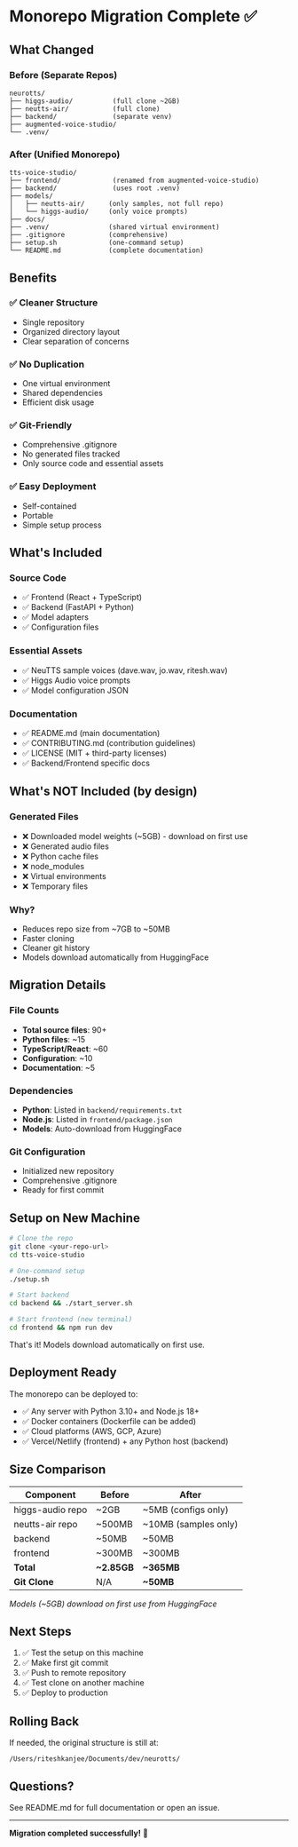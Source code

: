 # Monorepo Migration Complete ✅

## What Changed

### Before (Separate Repos)
```
neurotts/
├── higgs-audio/          (full clone ~2GB)
├── neutts-air/           (full clone)
├── backend/              (separate venv)
├── augmented-voice-studio/
└── .venv/
```

### After (Unified Monorepo)
```
tts-voice-studio/
├── frontend/             (renamed from augmented-voice-studio)
├── backend/              (uses root .venv)
├── models/
│   ├── neutts-air/      (only samples, not full repo)
│   └── higgs-audio/     (only voice prompts)
├── docs/
├── .venv/               (shared virtual environment)
├── .gitignore           (comprehensive)
├── setup.sh             (one-command setup)
└── README.md            (complete documentation)
```

## Benefits

### ✅ Cleaner Structure
- Single repository
- Organized directory layout
- Clear separation of concerns

### ✅ No Duplication
- One virtual environment
- Shared dependencies
- Efficient disk usage

### ✅ Git-Friendly
- Comprehensive .gitignore
- No generated files tracked
- Only source code and essential assets

### ✅ Easy Deployment
- Self-contained
- Portable
- Simple setup process

## What's Included

### Source Code
- ✅ Frontend (React + TypeScript)
- ✅ Backend (FastAPI + Python)
- ✅ Model adapters
- ✅ Configuration files

### Essential Assets
- ✅ NeuTTS sample voices (dave.wav, jo.wav, ritesh.wav)
- ✅ Higgs Audio voice prompts
- ✅ Model configuration JSON

### Documentation
- ✅ README.md (main documentation)
- ✅ CONTRIBUTING.md (contribution guidelines)
- ✅ LICENSE (MIT + third-party licenses)
- ✅ Backend/Frontend specific docs

## What's NOT Included (by design)

### Generated Files
- ❌ Downloaded model weights (~5GB) - download on first use
- ❌ Generated audio files
- ❌ Python cache files
- ❌ node_modules
- ❌ Virtual environments
- ❌ Temporary files

### Why?
- Reduces repo size from ~7GB to ~50MB
- Faster cloning
- Cleaner git history
- Models download automatically from HuggingFace

## Migration Details

### File Counts
- **Total source files**: 90+
- **Python files**: ~15
- **TypeScript/React**: ~60
- **Configuration**: ~10
- **Documentation**: ~5

### Dependencies
- **Python**: Listed in `backend/requirements.txt`
- **Node.js**: Listed in `frontend/package.json`
- **Models**: Auto-download from HuggingFace

### Git Configuration
- Initialized new repository
- Comprehensive .gitignore
- Ready for first commit

## Setup on New Machine

```bash
# Clone the repo
git clone <your-repo-url>
cd tts-voice-studio

# One-command setup
./setup.sh

# Start backend
cd backend && ./start_server.sh

# Start frontend (new terminal)
cd frontend && npm run dev
```

That's it! Models download automatically on first use.

## Deployment Ready

The monorepo can be deployed to:
- ✅ Any server with Python 3.10+ and Node.js 18+
- ✅ Docker containers (Dockerfile can be added)
- ✅ Cloud platforms (AWS, GCP, Azure)
- ✅ Vercel/Netlify (frontend) + any Python host (backend)

## Size Comparison

| Component | Before | After |
|-----------|--------|-------|
| higgs-audio repo | ~2GB | ~5MB (configs only) |
| neutts-air repo | ~500MB | ~10MB (samples only) |
| backend | ~50MB | ~50MB |
| frontend | ~300MB | ~300MB |
| **Total** | **~2.85GB** | **~365MB** |
| **Git Clone** | N/A | **~50MB** |

*Models (~5GB) download on first use from HuggingFace*

## Next Steps

1. ✅ Test the setup on this machine
2. ✅ Make first git commit
3. ✅ Push to remote repository
4. ✅ Test clone on another machine
5. ✅ Deploy to production

## Rolling Back

If needed, the original structure is still at:
```
/Users/riteshkanjee/Documents/dev/neurotts/
```

## Questions?

See README.md for full documentation or open an issue.

---

**Migration completed successfully!** 🎉

